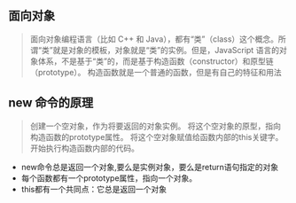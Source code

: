 ## 面向对象
> 面向对象编程语言（比如 C++ 和 Java），都有“类”（class）这个概念。所谓“类”就是对象的模板，对象就是“类”的实例。但是，JavaScript 语言的对象体系，不是基于“类”的，而是基于构造函数（constructor）和原型链（prototype）。
> 构造函数就是一个普通的函数，但是有自己的特征和用法


## new 命令的原理
> 创建一个空对象，作为将要返回的对象实例。
> 将这个空对象的原型，指向构造函数的prototype属性。
> 将这个空对象赋值给函数内部的this关键字。
> 开始执行构造函数内部的代码。
* new命令总是返回一个对象,要么是实例对象，要么是return语句指定的对象
* 每个函数都有一个prototype属性，指向一个对象。
* this都有一个共同点：它总是返回一个对象
